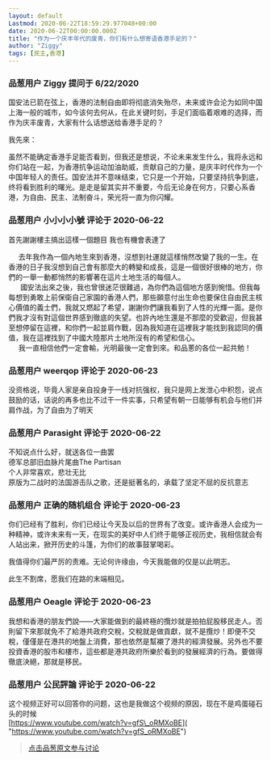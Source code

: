 ```yaml
---
layout: default
Lastmod: 2020-06-22T18:59:29.977048+00:00
date: 2020-06-22T00:00:00.000Z
title: "作为一个庆丰年代的废青，你们有什么想寄语香港手足的？"
author: "Ziggy"
tags: [民主,香港]
---
```



### 品葱用户 **Ziggy** 提问于 6/22/2020
    
国安法已箭在弦上，香港的法制自由即将彻底消失殆尽，未来或许会沦为如同中国上海一般的城市，如今该何去何从，在此关键时刻，手足们面临着艰难的选择，而作为庆丰废青，大家有什么话想送给香港手足的？  
  
我先來：  
  
虽然不能确定香港手足能否看到，但我还是想说，不论未来发生什么，我将永远和你们站在一起，为香港抗争运动加油助威，贡献自己的力量，是庆丰时代作为一个中国年轻人的责任。国安法并不意味结束，它只是一个开始，只要坚持抗争到底，终将看到胜利的曙光。是走是留其实并不重要，今后无论身在何方，只要心系香港，为自由、民主、法制奋斗，荣光将一直为你闪耀。
    
                

### 品葱用户 **小小小小號** 评论于 2020-06-22
        
首先謝謝樓主搞出這樣一個題目 我也有機會表達了  
  
     去年我作為一個內地生來到香港，沒想到社運就這樣悄然改變了我的一生。在香港的日子我沒想到自己會有那麼大的轉變和成長，這是一個很好很棒的地方，你們的一舉一動都悄然的影響著在這片土地生活的每個人。  
      國安法出來之後，我也曾很迷茫很難過，為你們為這個地方感到惋惜。但我每每想到勇敢上前保衛自己家園的香港人們，那些願意付出生命也要保住自由民主核心價值的義士們，我就又燃起了希望，謝謝你們讓我看到了人性的光輝一面。是你們我才沒有對這個世界感到徹底的失望。也許內地生還是不那麼的受歡迎，但我甚至想停留在這裡，和你們一起並肩作戰，因為我知道在這裡我才能找到我認同的價值，我在這裡找到了中國大陸那片土地所沒有的希望和信心。    
     我一直相信他們一定會輸，光明最後一定會到來。和品蔥的各位一起共勉！
        
                

### 品葱用户 **weerqop** 评论于 2020-06-23
        
没资格说，毕竟人家是亲自投身于一线对抗强权，我只是网上发泄心中积怨，说点鼓励的话，话说的再多也比不过干一件实事，只希望有朝一日能够有机会与他们并肩作战，为了自由为了明天
        
                

### 品葱用户 **Parasight** 评论于 2020-06-22
        
不知说点什么好，就送各位一曲罢  
德军总部旧血脉片尾曲The Partisan  
个人非常喜欢，悲壮无比  
原版为二战时的法国游击队之歌，还是挺著名的，承载了坚定不屈的反抗意志
        
                

### 品葱用户 **正确的随机组合** 评论于 2020-06-23
        
你们已经有了胜利，你们已经让今天及以后的世界有了改变。或许香港人会成为一种精神，或许未来有一天，在现实的美好中人们终于能够正视历史，我相信就会有人站出来，掀开历史的斗篷，为你们的故事鼓掌喝彩。  
  
我值得你们最严厉的责难。无论何许缘由，今天我能做的仅是以此明志。  
  
此生不割席，愿我们在路的末端相见。
        
                

### 品葱用户 **Oeagle** 评论于 2020-06-23
        
我想和香港的朋友們說——大家能做到的最終極的攬炒就是拍拍屁股移民走人。否則留下來那就免不了給港共政府交稅，交稅就是做貢獻，就不是攬炒！即便不交稅，僅僅是在港共的地盤上消費，那也依然是幫襯了港共的經濟發展。另外也不要投資香港的股市和樓市，這些都是港共政府所樂於看到的發展經濟的行為。要做得徹底決絕，那就是移民。
        
                

### 品葱用户 **公民評論** 评论于 2020-06-22
        
这个视频正好可以回答你的问题，这也是我做这个视频的原因，现在不是鸡蛋碰石头的时候  
[https://www.youtube.com/watch?v=gfS\_oRMXoBE]( "https://www.youtube.com/watch?v=gfS_oRMXoBE")
        
                





> [点击品葱原文参与讨论](https://pincong.rocks/question/27606)

